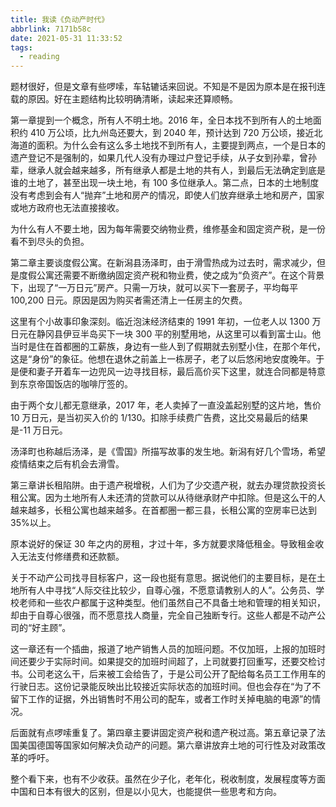 ```yaml
---
title: 我读《负动产时代》
abbrlink: 7171b58c
date: 2021-05-31 11:33:52
tags:
  - reading
---
```


题材很好，但是文章有些啰嗦，车轱辘话来回说。不知是不是因为原本是在报刊连载的原因。好在主题结构比较明确清晰，读起来还算顺畅。

第一章提到一个概念，所有人不明土地。2016 年，全日本找不到所有人的土地面积约 410 万公顷，比九州岛还要大，到 2040 年，预计达到 720 万公顷，接近北海道的面积。为什么会有这么多土地找不到所有人，主要提到两点，一个是日本的遗产登记不是强制的，如果几代人没有办理过户登记手续，从子女到孙辈，曾孙辈，继承人就会越来越多，所有继承人都是土地的共有人，到最后无法确定到底是谁的土地了，甚至出现一块土地，有 100 多位继承人。第二点，日本的土地制度没有考虑到会有人“抛弃”土地和房产的情况，即使人们放弃继承土地和房产，国家或地方政府也无法直接接收。

为什么有人不要土地，因为每年需要交纳物业费，维修基金和固定资产税，是一份看不到尽头的负担。

第二章主要谈度假公寓。在新潟县汤泽町，由于滑雪热成为过去时，需求减少，但是度假公寓还需要不断缴纳固定资产税和物业费，使之成为“负资产”。在这个背景下，出现了“一万日元”房产。只需一万块，就可以买下一套房子，平均每平 100,200 日元。原因是因为购买者需还清上一任房主的欠费。

这里有个小故事印象深刻。临近泡沫经济结束的 1991 年初，一位老人以 1300 万日元在静冈县伊豆半岛买下一块 300 平的别墅用地，从这里可以看到富士山。他当时是住在首都圈的工薪族，身边有一些人到了假期就去别墅小住，在那个年代，这是“身份”的象征。他想在退休之前盖上一栋房子，老了以后悠闲地安度晚年。于是便和妻子开着车一边兜风一边寻找目标，最后高价买下这里，就连合同都是特意到东京帝国饭店的咖啡厅签的。

由于两个女儿都无意继承，2017 年，老人卖掉了一直没盖起别墅的这片地，售价 10 万日元，是当初买入价的 1/130。扣除手续费广告费，这比交易最后的结果是-11 万日元。

汤泽町也称越后汤泽，是《雪国》所描写故事的发生地。新潟有好几个雪场，希望疫情结束之后有机会去滑雪。

第三章讲长租陷阱。由于遗产税增税，人们为了少交遗产税，就去办理贷款投资长租公寓。因为土地所有人未还清的贷款可以从待继承财产中扣除。但是这么干的人越来越多，长租公寓也越来越多。在首都圈一都三县，长租公寓的空房率已达到 35%以上。

原本说好的保证 30 年之内的房租，才过十年，多方就要求降低租金。导致租金收入无法支付修缮费和还款额。

关于不动产公司找寻目标客户，这一段也挺有意思。据说他们的主要目标，是在土地所有人中寻找“人际交往比较少，自尊心强，不愿意请教别人的人”。公务员、学校老师和一些农户都属于这种类型。他们虽然自己不具备土地和管理的相关知识，却由于自尊心很强，而不愿意找人商量，完全自己独断专行。这些人都是不动产公司的“好主顾”。

这一章还有一个插曲，报道了地产销售人员的加班问题。不仅加班，上报的加班时间还要少于实际时间。如果提交的加班时间超了，上司就要打回重写，还要交检讨书。公司老这么干，后来被工会给告了，于是公司公开了配给每名员工工作用车的行驶日志。这份记录能反映出比较接近实际状态的加班时间。但也会存在“为了不留下工作的证据，外出销售时不用公司的配车，或者工作时关掉电脑的电源”的情况。

后面就有点啰嗦重复了。第四章主要讲固定资产税和遗产税过高。第五章记录了法国美国德国等国家如何解决负动产的问题。第六章讲放弃土地的可行性及对政策改革的呼吁。

整个看下来，也有不少收获。虽然在少子化，老年化，税收制度，发展程度等方面中国和日本有很大的区别，但是以小见大，也能提供一些思考和方向。
